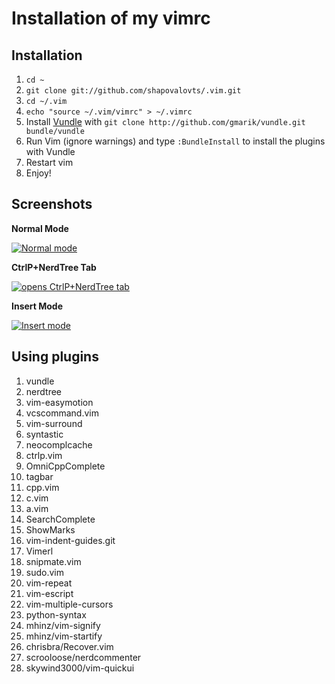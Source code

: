 # Installation of my vimrc

## Installation

1. `cd ~`
2. `git clone git://github.com/shapovalovts/.vim.git`
3. `cd ~/.vim`
4. `echo "source ~/.vim/vimrc" > ~/.vimrc`
5. Install [Vundle](https://github.com/gmarik/vundle) with `git clone http://github.com/gmarik/vundle.git bundle/vundle`
6. Run Vim (ignore warnings) and type `:BundleInstall` to install the plugins with Vundle
7. Restart vim
8. Enjoy!

## Screenshots

**Normal Mode**

[![Normal mode](https://github.com/geneuro/.vim/raw/master/screenshots/vim1.png)](https://github.com/geneuro/.vim/raw/master/screenshots/vim1.png)

**CtrlP+NerdTree Tab**

[![<Ctrl-t> opens CtrlP+NerdTree tab](https://github.com/geneuro/.vim/raw/master/screenshots/vim2.png)](https://github.com/geneuro/.vim/raw/master/screenshots/vim2.png)

**Insert Mode**

[![Insert mode](https://github.com/geneuro/.vim/raw/master/screenshots/vim3.png)](https://github.com/geneuro/.vim/raw/master/screenshots/vim3.png)

## Using plugins

1.  vundle
2.  nerdtree
3.  vim-easymotion
4.  vcscommand.vim
5.  vim-surround
6.  syntastic
7.  neocomplcache
8.  ctrlp.vim
9.  OmniCppComplete
10. tagbar
11. cpp.vim
12. c.vim
13. a.vim
14. SearchComplete
15. ShowMarks
16. vim-indent-guides.git
17. Vimerl
18. snipmate.vim
19. sudo.vim
20. vim-repeat
21. vim-escript
22. vim-multiple-cursors
23. python-syntax
24. mhinz/vim-signify
25. mhinz/vim-startify
26. chrisbra/Recover.vim
27. scrooloose/nerdcommenter
28. skywind3000/vim-quickui
